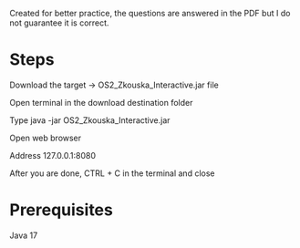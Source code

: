 Created for better practice, the questions are answered in the PDF but I do not guarantee it is correct.

# Steps
Download the target -> OS2_Zkouska_Interactive.jar file

Open terminal in the download destination folder

Type java -jar OS2_Zkouska_Interactive.jar

Open web browser

Address 127.0.0.1:8080

After you are done, CTRL + C in the terminal and close

# Prerequisites
Java 17
